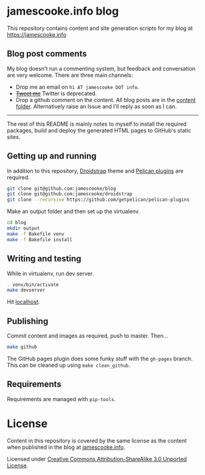# jamescooke.info blog

This repository contains content and site generation scripts for my blog at
https://jamescooke.info

## Blog post comments

My blog doesn't run a commenting system, but feedback and conversation are very
welcome. There are three main channels:

* Drop me an email on `hi AT jamescooke DOT info`.
* ~~[Tweet me](https://twitter.com/intent/user?screen_name=jamesfublo)~~ Twitter is deprecated.
* Drop a github comment on the content. All blog posts are in the [content
    folder](content). Alternatively raise an Issue and I'll reply as soon as I
    can.

***

The rest of this README is mainly notes to myself to install the required
packages, build and deploy the generated HTML pages to GitHub's static sites.

## Getting up and running

In addition to this repository,
[Droidstrap](https://github.com/jamescooke/droidstrap) theme and [Pelican
plugins](https://github.com/getpelican/pelican-plugins) are required.

```sh
git clone git@github.com:jamescooke/blog
git clone git@github.com:jamescooke/droidstrap
git clone --recursive https://github.com/getpelican/pelican-plugins
```

Make an output folder and then set up the virtualenv.

```sh
cd blog
mkdir output
make -f Bakefile venv
make -f Bakefile install
```

## Writing and testing

While in virtualenv, run dev server.

```sh
. venv/bin/activate
make devserver
```

Hit [localhost](http://localhost:8000/).

## Publishing

Commit content and images as required, push to master. Then...

```sh
make github
```

The GitHub pages plugin does some funky stuff with the `gh-pages` branch. This
can be cleaned up using `make clean_github`.

## Requirements

Requirements are managed with ``pip-tools``.

# License

Content in this repository is covered by the same license as the content when
published in the blog at [jamescooke.info](https://jamescooke.info).

Licensed under [Creative Commons Attribution-ShareAlike 3.0 Unported
License](https://creativecommons.org/licenses/by-sa/3.0/deed.en_GB).
